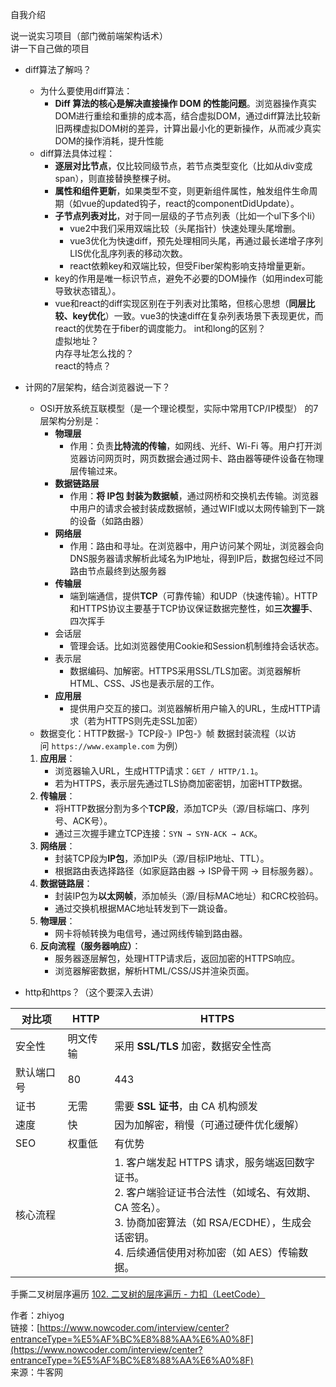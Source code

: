 自我介绍  
  
说一说实习项目（部门微前端架构话术）  
讲一下自己做的项目  
- diff算法了解吗？ 
	- 为什么要使用diff算法：
		- **Diff 算法的核心是解决直接操作 DOM 的性能问题**。浏览器操作真实DOM进行重绘和重排的成本高，结合虚拟DOM，通过diff算法比较新旧两棵虚拟DOM树的差异，计算出最小化的更新操作，从而减少真实DOM的操作消耗，提升性能
	- diff算法具体过程：
		- **逐层对比节点**，仅比较同级节点，若节点类型变化（比如从div变成span），则直接替换整棵子树。
		- **属性和组件更新**，如果类型不变，则更新组件属性，触发组件生命周期（如vue的updated钩子，react的componentDidUpdate）。
		- **子节点列表对比**，对于同一层级的子节点列表（比如一个ul下多个li）
			- vue2中我们采用双端比较（头尾指针）快速处理头尾增删。
			- vue3优化为快速diff，预先处理相同头尾，再通过最长递增子序列LIS优化乱序列表的移动次数。
			- react依赖key和双端比较，但受Fiber架构影响支持增量更新。
		- key的作用是唯一标识节点，避免不必要的DOM操作（如用index可能导致状态错乱）。
		- vue和react的diff实现区别在于列表对比策略，但核心思想（**同层比较、key优化**）一致。vue3的快速diff在复杂列表场景下表现更优，而react的优势在于fiber的调度能力。
int和long的区别？  
虚拟地址？  
内存寻址怎么找的？  
react的特点？  
- 计网的7层架构，结合浏览器说一下？  
	- OSI开放系统互联模型（是一个理论模型，实际中常用TCP/IP模型） 的7层架构分别是：
		- **物理层**
			- 作用：负责**比特流的传输**，如网线、光纤、Wi-Fi 等。用户打开浏览器访问网页时，网页数据会通过网卡、路由器等硬件设备在物理层传输过来。
		- **数据链路层**
			- 作用：**将 IP包 封装为数据帧**，通过网桥和交换机去传输。浏览器中用户的请求会被封装成数据帧，通过WIFI或以太网传输到下一跳的设备（如路由器）
		- **网络层**
			- 作用：路由和寻址。在浏览器中，用户访问某个网址，浏览器会向DNS服务器请求解析此域名为IP地址，得到IP后，数据包经过不同路由节点最终到达服务器
		- **传输层**
			- 端到端通信，提供**TCP**（可靠传输）和UDP（快速传输）。HTTP和HTTPS协议主要基于TCP协议保证数据完整性，如**三次握手**、四次挥手
		- 会话层
			- 管理会话。比如浏览器使用Cookie和Session机制维持会话状态。
		- 表示层
			- 数据编码、加解密。HTTPS采用SSL/TLS加密。浏览器解析HTML、CSS、JS也是表示层的工作。
		- **应用层**
			- 提供用户交互的接口。浏览器解析用户输入的URL，生成HTTP请求（若为HTTPS则先走SSL加密）
	- 数据变化：HTTP数据-》TCP段-》IP包-》帧
	数据封装流程（以访问 `https://www.example.com` 为例）
	1. **应用层**：
	    - 浏览器输入URL，生成HTTP请求：`GET / HTTP/1.1`。
	    - 若为HTTPS，表示层先通过TLS协商加密密钥，加密HTTP数据。    
	2. **传输层**：
	    - 将HTTP数据分割为多个**TCP段**，添加TCP头（源/目标端口、序列号、ACK号）。
	    - 通过三次握手建立TCP连接：`SYN → SYN-ACK → ACK`。
	3. **网络层**：
	    - 封装TCP段为**IP包**，添加IP头（源/目标IP地址、TTL）。
	    - 根据路由表选择路径（如家庭路由器 → ISP骨干网 → 目标服务器）。
	4. **数据链路层**：
	    - 封装IP包为**以太网帧**，添加帧头（源/目标MAC地址）和CRC校验码。
	    - 通过交换机根据MAC地址转发到下一跳设备。
	5. **物理层**：
	    - 网卡将帧转换为电信号，通过网线传输到路由器。
	6. **反向流程（服务器响应）**：
	    - 服务器逐层解包，处理HTTP请求后，返回加密的HTTPS响应。
	    - 浏览器解密数据，解析HTML/CSS/JS并渲染页面。

- http和https？（这个要深入去讲）  

| 对比项   | HTTP | HTTPS                                                                                                                        |
| ----- | ---- | ---------------------------------------------------------------------------------------------------------------------------- |
| 安全性   | 明文传输 | 采用 **SSL/TLS** 加密，数据安全性高                                                                                                     |
| 默认端口号 | 80   | 443                                                                                                                          |
| 证书    | 无需   | 需要 **SSL 证书**，由 CA 机构颁发                                                                                                      |
| 速度    | 快    | 因为加解密，稍慢（可通过硬件优化缓解）                                                                                                          |
| SEO   | 权重低  | 有优势                                                                                                                          |
| 核心流程  |      | 1. 客户端发起 HTTPS 请求，服务端返回数字证书。<br>2. 客户端验证证书合法性（如域名、有效期、CA 签名）。<br>3. 协商加密算法（如 RSA/ECDHE），生成会话密钥。<br>4. 后续通信使用对称加密（如 AES）传输数据。 |

手撕二叉树层序遍历
[102. 二叉树的层序遍历 - 力扣（LeetCode）](https://leetcode.cn/problems/binary-tree-level-order-traversal/)



作者：zhiyog  
链接：[https://www.nowcoder.com/interview/center?entranceType=%E5%AF%BC%E8%88%AA%E6%A0%8F](https://www.nowcoder.com/interview/center?entranceType=%E5%AF%BC%E8%88%AA%E6%A0%8F)  
来源：牛客网